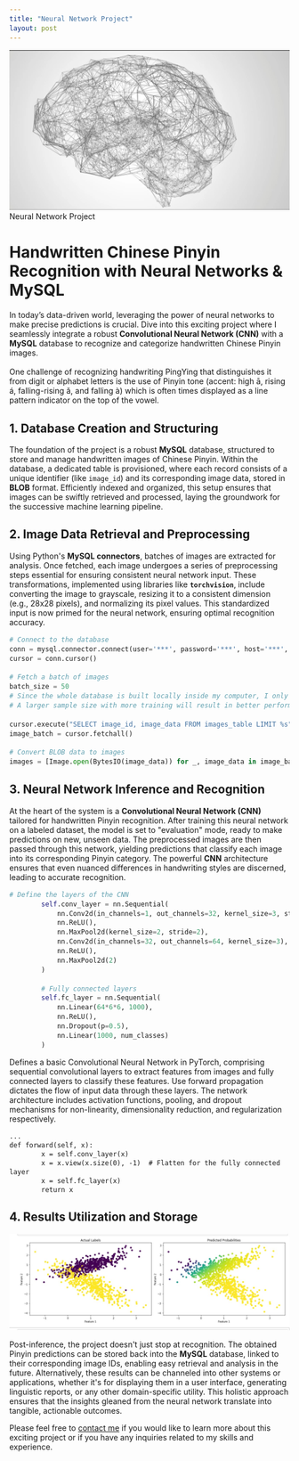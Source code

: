 ```yaml
---
title: "Neural Network Project"
layout: post
---
```


![NNI](https://github.com/HongchaoHu/HongchaoHu.github.io/blob/master/assets/NNI.jpg?raw=true)
Neural Network Project


# **Handwritten Chinese Pinyin Recognition with Neural Networks & MySQL**

In today’s data-driven world, leveraging the power of neural networks to make precise predictions is crucial. Dive into this exciting project where I seamlessly integrate a robust **Convolutional Neural Network (CNN)** with a **MySQL** database to recognize and categorize handwritten Chinese Pinyin images. <br>
<br>
One challenge of recognizing handwriting PingYing that distinguishes it from digit or alphabet letters is the use of Pinyin tone (accent: high ā, rising á, falling-rising ǎ, and falling à) which is often times displayed as a line pattern indicator on the top of the vowel.

## 1. **Database Creation and Structuring**
The foundation of the project is a robust **MySQL** database, structured to store and manage handwritten images of Chinese Pinyin. Within the database, a dedicated table is provisioned, where each record consists of a unique identifier (like `image_id`) and its corresponding image data, stored in **BLOB** format. Efficiently indexed and organized, this setup ensures that images can be swiftly retrieved and processed, laying the groundwork for the successive machine learning pipeline.

## 2. **Image Data Retrieval and Preprocessing**
Using Python's **MySQL connectors**, batches of images are extracted for analysis. Once fetched, each image undergoes a series of preprocessing steps essential for ensuring consistent neural network input. These transformations, implemented using libraries like **`torchvision`**, include converting the image to grayscale, resizing it to a consistent dimension (e.g., 28x28 pixels), and normalizing its pixel values. This standardized input is now primed for the neural network, ensuring optimal recognition accuracy.

```Python
# Connect to the database
conn = mysql.connector.connect(user='***', password='***', host='***', database='***')
cursor = conn.cursor()

# Fetch a batch of images
batch_size = 50
# Since the whole database is built locally inside my computer, I only fit 50 sample pictures.
# A larger sample size with more training will result in better performance

cursor.execute("SELECT image_id, image_data FROM images_table LIMIT %s", (batch_size,))
image_batch = cursor.fetchall()

# Convert BLOB data to images
images = [Image.open(BytesIO(image_data)) for _, image_data in image_batch]
```

## 3. **Neural Network Inference and Recognition**
At the heart of the system is a **Convolutional Neural Network (CNN)** tailored for handwritten Pinyin recognition. After training this neural network on a labeled dataset, the model is set to "evaluation" mode, ready to make predictions on new, unseen data. The preprocessed images are then passed through this network, yielding predictions that classify each image into its corresponding Pinyin category. The powerful **CNN** architecture ensures that even nuanced differences in handwriting styles are discerned, leading to accurate recognition.

```Python
# Define the layers of the CNN
        self.conv_layer = nn.Sequential(
            nn.Conv2d(in_channels=1, out_channels=32, kernel_size=3, stride=1, padding=1),
            nn.ReLU(),
            nn.MaxPool2d(kernel_size=2, stride=2),
            nn.Conv2d(in_channels=32, out_channels=64, kernel_size=3),
            nn.ReLU(),
            nn.MaxPool2d(2)
        )
        
        # Fully connected layers
        self.fc_layer = nn.Sequential(
            nn.Linear(64*6*6, 1000),
            nn.ReLU(),
            nn.Dropout(p=0.5),
            nn.Linear(1000, num_classes)
        )
```

Defines a basic Convolutional Neural Network in PyTorch, comprising sequential convolutional layers to extract features from images and fully connected layers to classify these features. Use forward propagation dictates the flow of input data through these layers. The network architecture includes activation functions, pooling, and dropout mechanisms for non-linearity, dimensionality reduction, and regularization respectively.

```
...
def forward(self, x):
        x = self.conv_layer(x)
        x = x.view(x.size(0), -1)  # Flatten for the fully connected layer
        x = self.fc_layer(x)
        return x
```

## 4. **Results Utilization and Storage**

![NNP1](https://github.com/HongchaoHu/HongchaoHu.github.io/blob/master/assets/NNP1.jpg?raw=true)

Post-inference, the project doesn't just stop at recognition. The obtained Pinyin predictions can be stored back into the **MySQL** database, linked to their corresponding image IDs, enabling easy retrieval and analysis in the future. Alternatively, these results can be channeled into other systems or applications, whether it's for displaying them in a user interface, generating linguistic reports, or any other domain-specific utility. This holistic approach ensures that the insights gleaned from the neural network translate into tangible, actionable outcomes.

Please feel free to [contact me](mailto:hohu@ucsd.edu) if you would like to learn more about this exciting project or if you have any inquiries related to my skills and experience.
